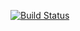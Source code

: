 [![Build Status](https://travis-ci.org/TIGER-FF/hello2.svg?branch=master)](https://travis-ci.org/TIGER-FF/hello2)